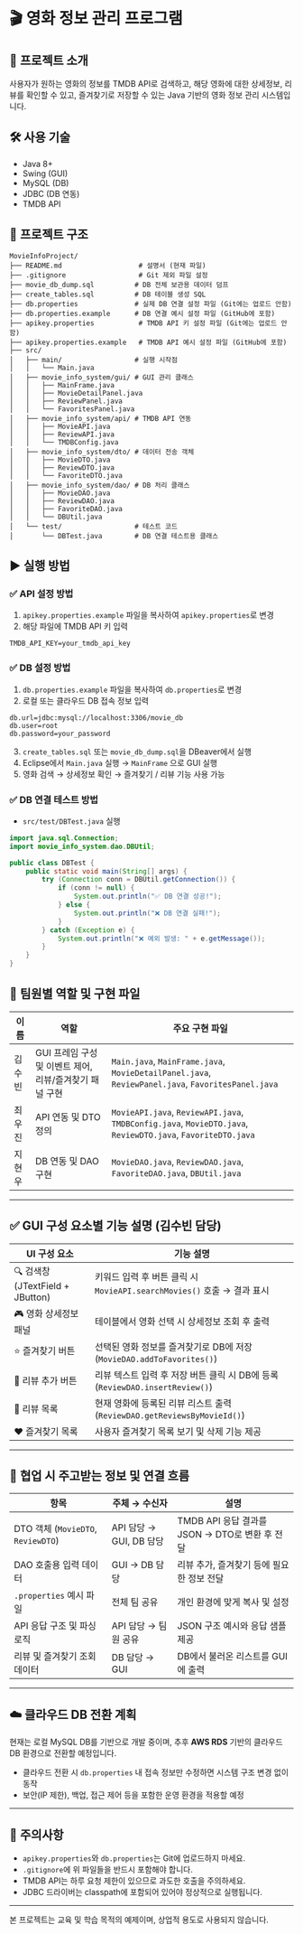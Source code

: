 # 🎬 영화 정보 관리 프로그램

## 📌 프로젝트 소개

사용자가 원하는 영화의 정보를 TMDB API로 검색하고, 해당 영화에 대한 상세정보, 리뷰를 확인할 수 있고, 즐겨찾기로 저장할 수 있는 Java 기반의 영화 정보 관리 시스템입니다.

## 🛠 사용 기술

* Java 8+
* Swing (GUI)
* MySQL (DB)
* JDBC (DB 연동)
* TMDB API

## 📂 프로젝트 구조

```
MovieInfoProject/
├── README.md                   # 설명서 (현재 파일)
├── .gitignore                  # Git 제외 파일 설정
├── movie_db_dump.sql          # DB 전체 보관용 데이터 덤프
├── create_tables.sql          # DB 테이블 생성 SQL
├── db.properties              # 실제 DB 연결 설정 파일 (Git에는 업로드 안함)
├── db.properties.example      # DB 연결 예시 설정 파일 (GitHub에 포함)
├── apikey.properties           # TMDB API 키 설정 파일 (Git에는 업로드 안함)
├── apikey.properties.example   # TMDB API 예시 설정 파일 (GitHub에 포함)
├── src/
│   ├── main/                  # 실행 시작점
│   │   └── Main.java
│   ├── movie_info_system/gui/ # GUI 관리 클래스
│   │   ├── MainFrame.java
│   │   ├── MovieDetailPanel.java
│   │   ├── ReviewPanel.java
│   │   └── FavoritesPanel.java
│   ├── movie_info_system/api/ # TMDB API 연동
│   │   ├── MovieAPI.java
│   │   ├── ReviewAPI.java
│   │   └── TMDBConfig.java
│   ├── movie_info_system/dto/ # 데이터 전송 객체
│   │   ├── MovieDTO.java
│   │   ├── ReviewDTO.java
│   │   └── FavoriteDTO.java
│   ├── movie_info_system/dao/ # DB 처리 클래스
│   │   ├── MovieDAO.java
│   │   ├── ReviewDAO.java
│   │   ├── FavoriteDAO.java
│   │   └── DBUtil.java
│   └── test/                  # 테스트 코드
│       └── DBTest.java        # DB 연결 테스트용 클래스
```

## ▶ 실행 방법

### ✅ API 설정 방법

1. `apikey.properties.example` 파일을 복사하여 `apikey.properties`로 변경
2. 해당 파일에 TMDB API 키 입력

```properties
TMDB_API_KEY=your_tmdb_api_key
```

### ✅ DB 설정 방법

1. `db.properties.example` 파일을 복사하여 `db.properties`로 변경
2. 로컬 또는 클라우드 DB 접속 정보 입력

```properties
db.url=jdbc:mysql://localhost:3306/movie_db
db.user=root
db.password=your_password
```

3. `create_tables.sql` 또는 `movie_db_dump.sql`을 DBeaver에서 실행
4. Eclipse에서 `Main.java` 실행 → `MainFrame` 으로 GUI 실행
5. 영화 검색 → 상세정보 확인 → 즐겨찾기 / 리뷰 기능 사용 가능

### ✅ DB 연결 테스트 방법

* `src/test/DBTest.java` 실행

```java
import java.sql.Connection;
import movie_info_system.dao.DBUtil;

public class DBTest {
    public static void main(String[] args) {
        try (Connection conn = DBUtil.getConnection()) {
            if (conn != null) {
                System.out.println("✅ DB 연결 성공!");
            } else {
                System.out.println("❌ DB 연결 실패!");
            }
        } catch (Exception e) {
            System.out.println("❌ 예외 발생: " + e.getMessage());
        }
    }
}
```

## 👥 팀원별 역할 및 구현 파일

| 이름  | 역할                                 | 주요 구현 파일                                                                                                    |
| --- | ---------------------------------- | ----------------------------------------------------------------------------------------------------------- |
| 김수빈 | GUI 프레임 구성 및 이벤트 제어, 리뷰/즐겨찾기 패널 구현 | `Main.java`, `MainFrame.java`, `MovieDetailPanel.java`, `ReviewPanel.java`, `FavoritesPanel.java`           |
| 최우진 | API 연동 및 DTO 정의                    | `MovieAPI.java`, `ReviewAPI.java`, `TMDBConfig.java`, `MovieDTO.java`, `ReviewDTO.java`, `FavoriteDTO.java` |
| 지현우 | DB 연동 및 DAO 구현                     | `MovieDAO.java`, `ReviewDAO.java`, `FavoriteDAO.java`, `DBUtil.java`                                        |

---

## ✅ GUI 구성 요소별 기능 설명 (김수빈 담당)

| UI 구성 요소                      | 기능 설명                                                      |
| ----------------------------- | ---------------------------------------------------------- |
| 🔍 검색창 (JTextField + JButton) | 키워드 입력 후 버튼 클릭 시 `MovieAPI.searchMovies()` 호출 → 결과 표시      |
| 🎮 영화 상세정보 패널                 | 테이블에서 영화 선택 시 상세정보 조회 후 출력                                 |
| ⭐ 즐겨찾기 버튼                     | 선택된 영화 정보를 즐겨찾기로 DB에 저장 (`MovieDAO.addToFavorites()`)      |
| 💬 리뷰 추가 버튼                   | 리뷰 텍스트 입력 후 저장 버튼 클릭 시 DB에 등록 (`ReviewDAO.insertReview()`) |
| 📄 리뷰 목록                      | 현재 영화에 등록된 리뷰 리스트 출력 (`ReviewDAO.getReviewsByMovieId()`)   |
| ❤️ 즐겨찾기 목록                    | 사용자 즐겨찾기 목록 보기 및 삭제 기능 제공                                  |

---

## 🔗 협업 시 주고받는 정보 및 연결 흐름

| 항목                               | 주체 → 수신자            | 설명                                  |
| -------------------------------- | ------------------- | ----------------------------------- |
| DTO 객체 (`MovieDTO`, `ReviewDTO`) | API 담당 → GUI, DB 담당 | TMDB API 응답 결과를 JSON → DTO로 변환 후 전달 |
| DAO 호출용 입력 데이터                   | GUI → DB 담당         | 리뷰 추가, 즐겨찾기 등에 필요한 정보 전달            |
| `.properties` 예시 파일              | 전체 팀 공유             | 개인 환경에 맞게 복사 및 설정                   |
| API 응답 구조 및 파싱 로직                | API 담당 → 팀원 공유      | JSON 구조 예시와 응답 샘플 제공                |
| 리뷰 및 즐겨찾기 조회 데이터                 | DB 담당 → GUI         | DB에서 불러온 리스트를 GUI에 출력               |

---

## ☁️ 클라우드 DB 전환 계획

현재는 로컬 MySQL DB를 기반으로 개발 중이며, 추후 **AWS RDS** 기반의 클라우드 DB 환경으로 전환할 예정입니다.

* 클라우드 전환 시 `db.properties` 내 접속 정보만 수정하면 시스템 구조 변경 없이 동작
* 보안(IP 제한), 백업, 접근 제어 등을 포함한 운영 환경을 적용할 예정

---

## 📌 주의사항

* `apikey.properties`와 `db.properties`는 Git에 업로드하지 마세요.
* `.gitignore`에 위 파일들을 반드시 포함해야 합니다.
* TMDB API는 하루 요청 제한이 있으므로 과도한 호출을 주의하세요.
* JDBC 드라이버는 classpath에 포함되어 있어야 정상적으로 실행됩니다.

---

본 프로젝트는 교육 및 학습 목적의 예제이며, 상업적 용도로 사용되지 않습니다.
